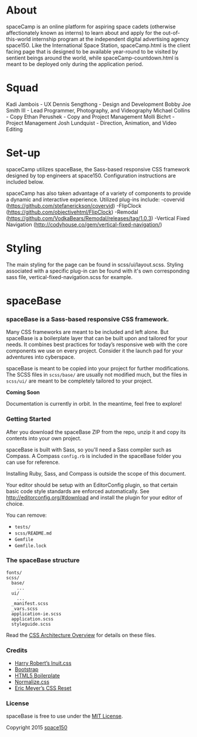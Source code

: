 About
=========

spaceCamp is an online platform for aspiring space cadets (otherwise affectionately known as interns) to learn about and apply for the out-of-this-world internship program at the independent digital advertising agency space150. Like the International Space Station, spaceCamp.html is the client facing page that is designed to be available year-round to be visited by sentient beings around the world, while spaceCamp-countdown.html is meant to be deployed only during the application period.

Squad
==========
Kadi Jambois - UX
Dennis Sengthong - Design and Development
Bobby Joe Smith III - Lead Programmer, Photography, and Videography
Michael Collins - Copy
Ethan Perushek - Copy and Project Management
Molli Bichrt - Project Management
Josh Lundquist - Direction, Animation, and Video Editing

Set-up
=========

spaceCamp utilizes spaceBase, the Sass-based responsive CSS framework designed by top engineers at space150. Configuration instructions are included below.

spaceCamp has also taken advantage of a variety of components to provide a dynamic and interactive experience. Utilized plug-ins include:
-covervid (https://github.com/stefanerickson/covervid)
-FlipClock (https://github.com/objectivehtml/FlipClock)
-Remodal (https://github.com/VodkaBears/Remodal/releases/tag/1.0.3)
-Vertical Fixed Navigation (http://codyhouse.co/gem/vertical-fixed-navigation/)

Styling
=========
The main styling for the page can be found in scss/ui/layout.scss. Styling associated with a specific plug-in can be found with it's own corresponding sass file, vertical-fixed-navigation.scss for example.


spaceBase
=========

### spaceBase is a Sass-based responsive CSS framework.

Many CSS frameworks are meant to be included and left alone. But spaceBase is a boilerplate layer that can be built upon and tailored for your needs. It combines best practices for today’s responsive web with the core components we use on every project. Consider it the launch pad for your adventures into cyberspace.

spaceBase is meant to be copied into your project for further modifications. The SCSS files in `scss/base/` are usually not modified much, but the files in `scss/ui/` are meant to be completely tailored to your project.

**Coming Soon**

Documentation is currently in orbit. In the meantime, feel free to explore!

### Getting Started

After you download the spaceBase ZIP from the repo, unzip it and copy its contents into your own project.

spaceBase is built with Sass, so you'll need a Sass compiler such as Compass. A Compass `config.rb` is included in the spaceBase folder you can use for reference.

Installing Ruby, Sass, and Compass is outside the scope of this document.

Your editor should be setup with an EditorConfig plugin, so that certain basic code style standards are enforced automatically. See http://editorconfig.org/#download and install the plugin for your editor of choice.

You can remove:
- `tests/`
- `scss/README.md`
- `Gemfile`
- `Gemfile.lock`

### The spaceBase structure

```
fonts/
scss/
  base/
    ...
  ui/
    ...
  _manifest.scss
  _vars.scss
  application-ie.scss
  application.scss
  styleguide.scss
```

Read the [CSS Architecture Overview](scss/README.md) for details on these files.

### Credits

* [Harry Robert’s Inuit.css](https://github.com/csswizardry/inuit.css)
* [Bootstrap](http://getbootstrap.com)
* [HTML5 Boilerplate](http://html5boilerplate.com)
* [Normalize.css](http://necolas.github.io/normalize.css)
* [Eric Meyer’s CSS Reset](http://meyerweb.com/eric/tools/css/reset)

### License

spaceBase is free to use under the [MIT License](LICENSE.md).

Copyright 2015 [space150](http://www.space150.com)
